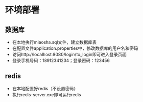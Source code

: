 # 环境部署
## 数据库
* 在本地执行miaosha.sql文件，建立数据库表
* 在配置文件application.properties中，修改数据库的用户名和密码
* 访问http://localhost:8080/login/to_login即可进入登录页面
* 登录手机号码：18912341234；登录密码：123456
## redis
* 在本地配置好redis（不设置密码）
* 执行redis-server.exe即可运行redis
